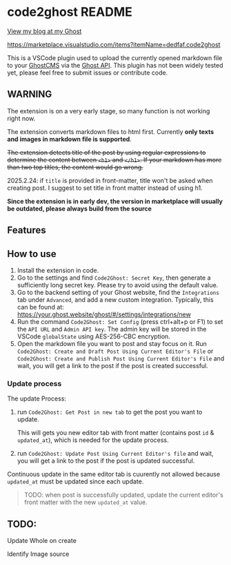 # code2ghost README

[View my blog at my Ghost](https://necro.dedfaf.tech/guan-yu-code2ghost-2/)

<https://marketplace.visualstudio.com/items?itemName=dedfaf.code2ghost>

This is a VSCode plugin used to upload the currently opened markdown file to your [GhostCMS](https://ghost.org/) via the [Ghost API](https://ghost.org/docs/admin-api). This plugin has not been widely tested yet, please feel free to submit issues or contribute code.

## WARNING

The extension is on a very early stage, so many function is not working right now.

The extension converts markdown files to html first. Currently **only texts and images in markdown file is supported**.

~~The extension detects title of the post by using regular expressions to determine the content between `<h1>` and `</h1>`. If your markdown has more than two top titles, the content would go wrong.~~

2025.2.24: if `title` is provided in front-matter, title won't be asked when creating post. I suggest to set title in front matter instead of using h1.

**Since the extension is in early dev, the version in marketplace will usually be outdated, please always build from the source**

## Features

## How to use

1. Install the extension in code.
2. Go to the settings and find `Code2Ghost: Secret Key`, then generate a sufficiently long secret key. Please try to avoid using the default value.
3. Go to the backend setting of your Ghost website, find the `Integrations` tab under `Advanced`, and add a new custom integration. Typically, this can be found at: <https://your.ghost.website/ghost/#/settings/integrations/new>
4. Run the command `Code2Ghost: Set Config` (press ctrl+alt+p or F1) to set the `API URL` and `Admin API key`. The admin key will be stored in the VSCode `globalState` using AES-256-CBC encryption.
5. Open the markdown file you want to post and stay focus on it. Run `Code2Ghost: Create and Draft Post Using Current Editor's File` or `Code2Ghost: Create and Publish Post Using Current Editor's File` and wait, you will get a link to the post if the post is created successful.

### Update process

The update Process: 
1. run `Code2Ghost: Get Post in new tab` to get the post you want to update. 

    This will gets you new editor tab with front matter (contains post `id` & `updated_at`), which is needed for the update process.
2. run `Code2Ghost: Update Post Using Current Editor's file` and wait, you will get a link to the post if the post is updated successful.

Continuous update in the same editor tab is cuurently not allowed because `updated_at` must be updated since each update.

> TODO: when post is successfully updated, update the current editor's front matter with the new `updated_at` value.

## TODO:

Update Whole on create

Identify Image source